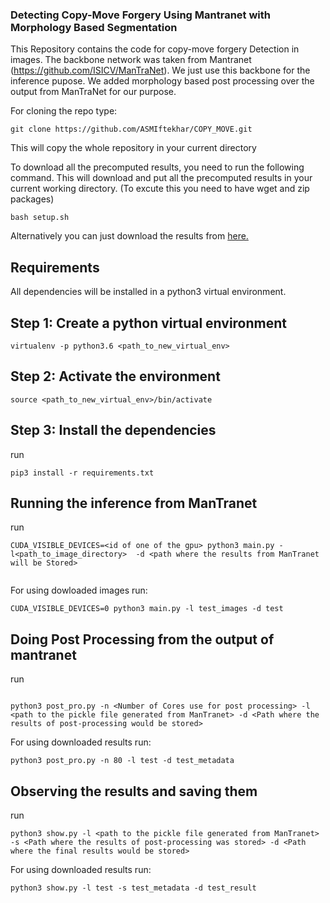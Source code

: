 ### Detecting Copy-Move Forgery Using Mantranet with Morphology Based Segmentation
This Repository contains the code for copy-move forgery Detection in images. The backbone network was taken from Mantranet (https://github.com/ISICV/ManTraNet). We just use this backbone for the inference pupose. We added morphology based post processing over the output from ManTraNet for our purpose.
   
For cloning the repo type:

```
git clone https://github.com/ASMIftekhar/COPY_MOVE.git

```

This will copy the whole repository in your current directory

To download all the precomputed results, you need to run the following command. This will download and put all the precomputed results in your current working directory. (To excute this you need to have wget and zip packages)
 
```
bash setup.sh

```
Alternatively you can just download the results from [here.](https://drive.google.com/drive/u/1/folders/1cu1V81JcHj3o_VhCC4x1RlGieWEe2naN)

## Requirements
All dependencies will be installed in a python3 virtual environment.

## Step 1: Create a python virtual environment

```
virtualenv -p python3.6 <path_to_new_virtual_env>
```
## Step 2: Activate the environment


```
source <path_to_new_virtual_env>/bin/activate
```

## Step 3: Install the dependencies

run 
```
pip3 install -r requirements.txt
```


## Running the inference from ManTranet

run
```
CUDA_VISIBLE_DEVICES=<id of one of the gpu> python3 main.py -l<path_to_image_directory>  -d <path where the results from ManTranet will be Stored>


```
For using dowloaded images run:
```
CUDA_VISIBLE_DEVICES=0 python3 main.py -l test_images -d test

```

## Doing Post Processing from the output of mantranet

run
```

python3 post_pro.py -n <Number of Cores use for post processing> -l <path to the pickle file generated from ManTranet> -d <Path where the results of post-processing would be stored>

```
For using downloaded results run:
```
python3 post_pro.py -n 80 -l test -d test_metadata 

```

## Observing the results and saving them

run
```
python3 show.py -l <path to the pickle file generated from ManTranet> -s <Path where the results of post-processing was stored> -d <Path where the final results would be stored>

```
For using downloaded results run:
```
python3 show.py -l test -s test_metadata -d test_result
 

```


